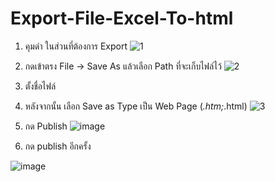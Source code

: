 # Export-File-Excel-To-html
1. คุมดำ ในส่วนที่ต้องการ Export
![1](https://github.com/rolnzaza/Export-File-Excel-To-html/assets/51810037/b9d47045-4c02-4f75-989c-09234527ebd7)

2.  กดเข้าตรง File -> Save As แล้วเลือก Path ที่จะเก็บไฟล์ไว้
![2](https://github.com/rolnzaza/Export-File-Excel-To-html/assets/51810037/cec8292a-d0d0-4a57-a73d-9dc2920396d4)

4. ตั้งชื่อไฟล์
5. หลังจากนั้น เลือก Save as Type เป็น Web Page (*.htm;*.html)
![3](https://github.com/rolnzaza/Export-File-Excel-To-html/assets/51810037/e9cc8b4f-5cf4-47a8-a7b0-ffff93f69ccd)

6. กด Publish 
![image](https://github.com/rolnzaza/Export-File-Excel-To-html/assets/51810037/a99124d2-40ee-4c5a-9d35-b356023b5892)

7. กด publish อีกครั้ง
    
![image](https://github.com/rolnzaza/Export-File-Excel-To-html/assets/51810037/695ed888-27f5-4a7e-a8a9-3faa42acc17a)

